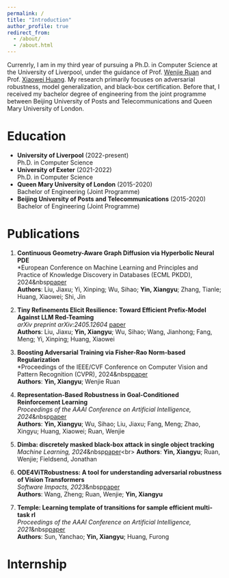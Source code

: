 ```yaml
---
permalink: /
title: "Introduction"
author_profile: true
redirect_from: 
  - /about/
  - /about.html
---
```

Currenrly, I am in my third year of pursuing a Ph.D. in Computer Science at the University of Liverpool, under the guidance of Prof. [Wenjie Ruan](https://wenjieruan.com/) and Prof. [Xiaowei Huang](https://cgi.csc.liv.ac.uk/~xiaowei/). My research primarily focuses on adversarial robustness, model generalization, and black-box certification. Before that, I received my bachelor degree of engineering from the joint programme between Beijing University of Posts and Telecommunications and Queen Mary University of London. 

Education
======
- **University of Liverpool** (2022-present)  
  Ph.D. in Computer Science
- **University of Exeter** (2021-2022)  
  Ph.D. in Computer Science
- **Queen Mary University of London** (2015-2020)  
  Bachelor of Engineering (Joint Programme)
- **Beijing University of Posts and Telecommunications** (2015-2020)  
  Bachelor of Engineering (Joint Programme)

Publications
======
1. **Continuous Geometry-Aware Graph Diffusion via Hyperbolic Neural PDE**  
   *European Conference on Machine Learning and Principles and Practice of Knowledge Discovery in Databases (ECML PKDD), 2024&nbsp[paper](https://arxiv.org/pdf/2406.01282)<br>
   **Authors**: Liu, Jiaxu; Yi, Xinping; Wu, Sihao; **Yin, Xiangyu**; Zhang, Tianle; Huang, Xiaowei; Shi, Jin 

1. **Tiny Refinements Elicit Resilience: Toward Efficient Prefix-Model Against LLM Red-Teaming**  
   *arXiv preprint arXiv:2405.12604* [paper](https://arxiv.org/pdf/2405.12604)<br>
   **Authors**: Liu, Jiaxu; **Yin, Xiangyu**; Wu, Sihao; Wang, Jianhong; Fang, Meng; Yi, Xinping; Huang, Xiaowei 

1. **Boosting Adversarial Training via Fisher-Rao Norm-based Regularization**  
   *Proceedings of the IEEE/CVF Conference on Computer Vision and Pattern Recognition (CVPR), 2024&nbsp[paper](https://openaccess.thecvf.com/content/CVPR2024/papers/Yin_Boosting_Adversarial_Training_via_Fisher-Rao_Norm-based_Regularization_CVPR_2024_paper.pdf)<br>
   **Authors**: **Yin, Xiangyu**; Wenjie Ruan 

1. **Representation-Based Robustness in Goal-Conditioned Reinforcement Learning**  
   *Proceedings of the AAAI Conference on Artificial Intelligence, 2024*&nbsp[paper](https://ojs.aaai.org/index.php/AAAI/article/view/30176)<br>
   **Authors**: **Yin, Xiangyu**; Wu, Sihao; Liu, Jiaxu; Fang, Meng; Zhao, Xingyu; Huang, Xiaowei; Ruan, Wenjie 

1. **Dimba: discretely masked black-box attack in single object tracking**  
   *Machine Learning, 2024*&nbsp[paper](https://openreview.net/pdf?id=XO4tvoyQd4_)<br>
   **Authors**: **Yin, Xiangyu**; Ruan, Wenjie; Fieldsend, Jonathan 

1. **ODE4ViTRobustness: A tool for understanding adversarial robustness of Vision Transformers**  
   *Software Impacts, 2023*&nbsp[paper](https://scholar.archive.org/work/larbob4eh5e4bmu4wc7zrixbna/access/wayback/https://www.softwareimpacts.com/article/S2665-9638(22)00133-6/pdf)<br>
   **Authors**: Wang, Zheng; Ruan, Wenjie; **Yin, Xiangyu** 

1. **Temple: Learning template of transitions for sample efficient multi-task rl**  
   *Proceedings of the AAAI Conference on Artificial Intelligence, 2021*&nbsp[paper](https://openreview.net/pdf?id=ZCY1mVtc0f)<br>
   **Authors**: Sun, Yanchao; **Yin, Xiangyu**; Huang, Furong 



Internship
======

